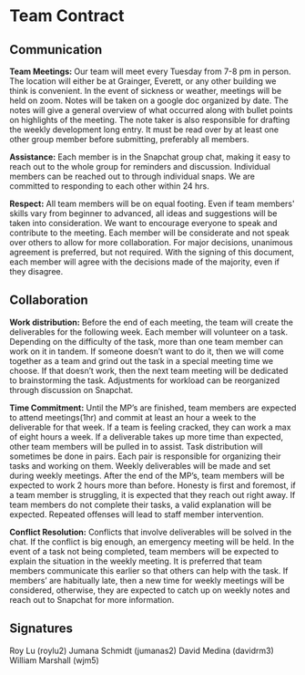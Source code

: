 # Team Contract

## Communication

**Team Meetings:** 
Our team will meet every Tuesday from 7-8 pm in person. The location will either be at Grainger, Everett, or any other building we think is convenient. In the event of sickness or weather, meetings will be held on zoom. Notes will be taken on a google doc organized by date. The notes will give a general overview of what occurred along with bullet points on highlights of the meeting. The note taker is also responsible for drafting the weekly development long entry. It must be read over by at least one other group member before submitting, preferably all members.

**Assistance:** 
Each member is in the Snapchat group chat, making it easy to reach out to the whole group for reminders and discussion. Individual members can be reached out to through individual snaps. We are committed to responding to each other within 24 hrs. 

**Respect:** 
All team members will be on equal footing. Even if team members' skills vary from beginner to advanced, all ideas and suggestions will be taken into consideration. We want to encourage everyone to speak and contribute to the meeting. Each member will be considerate and not speak over others to allow for more collaboration. For major decisions, unanimous agreement is preferred, but not required. With the signing of this document, each member will agree with the decisions made of the majority, even if they disagree.


## Collaboration

**Work distribution:**
Before the end of each meeting, the team will create the deliverables for the following week. Each member will volunteer on a task. Depending on the difficulty of the task, more than one team member can work on it in tandem. If someone doesn’t want to do it, then we will come together as a team and grind out the task in a special meeting time we choose. If that doesn’t work, then the next team meeting will be dedicated to brainstorming the task. Adjustments for workload can be reorganized through discussion on Snapchat.

**Time Commitment:**
Until the MP’s are finished, team members are expected to attend meetings(1hr) and commit at least an hour a week to the deliverable for that week. If a team is feeling cracked, they can work a max of eight hours a week. If a deliverable takes up more time than expected, other team members will be pulled in to assist. Task distribution will sometimes be done in pairs. Each pair is responsible for organizing their tasks and working on them. Weekly deliverables will be made and set during weekly meetings. 
After the end of the MP’s, team members will be expected to work 2 hours more than before.
Honesty is first and foremost, if a team member is struggling, it is expected that they reach out right away. If team members do not complete their tasks, a valid explanation will be expected. Repeated offenses will lead to staff member intervention. 

**Conflict Resolution:**
Conflicts that involve deliverables will be solved in the chat. If the conflict is big enough, an emergency meeting will be held. In the event of a task not being completed, team members will be expected to explain the situation in the weekly meeting. It is preferred that team members communicate this earlier so that others can help with the task. If members’ are habitually late, then a new time for weekly meetings will be considered, otherwise, they are expected to catch up on weekly notes and reach out to Snapchat for more information. 


## Signatures
Roy Lu (roylu2)
Jumana Schmidt (jumanas2)
David Medina (davidrm3)
William Marshall (wjm5)